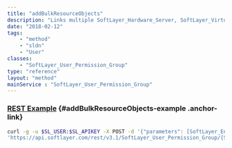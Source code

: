 ```yaml
---
title: "addBulkResourceObjects"
description: "Links multiple SoftLayer_Hardware_Server, SoftLayer_Virtual_Guest, or SoftLayer_Virtual_DedicatedHost objects to the group. All objects must be of the same type. "
date: "2018-02-12"
tags:
    - "method"
    - "sldn"
    - "User"
classes:
    - "SoftLayer_User_Permission_Group"
type: "reference"
layout: "method"
mainService : "SoftLayer_User_Permission_Group"
---
```


### [REST Example](#addBulkResourceObjects-example) <a href="/article/rest/"><i class="fas fa-question"></i></a> {#addBulkResourceObjects-example .anchor-link} 
```bash
curl -g -u $SL_USER:$SL_APIKEY -X POST -d '{"parameters": [SoftLayer_Entity, string]}' \
'https://api.softlayer.com/rest/v3.1/SoftLayer_User_Permission_Group/{SoftLayer_User_Permission_GroupID}/addBulkResourceObjects'
```

